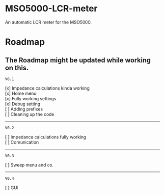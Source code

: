 # MSO5000-LCR-meter  
An automatic LCR meter for the MSO5000.  
  
# Roadmap  
The Roadmap might be updated while working on this.
----------------------------------------------------------------------------
	V0.1

[x]	Impedance calculations kinda working  
[x]	Home menu  
[x]	Fully working settings  
[x]	Debug setting  
[ ]	Adding prefixes  
[ ]	Cleaning up the code

----------------------------------------------------------------------------
	V0.2

[ ]	Impedance calculations fully working  
[ ]	Comunication  

----------------------------------------------------------------------------
	V0.3
	
[ ]	Sweep menu and co.  

----------------------------------------------------------------------------
	V0.4
	
[ ]	GUI  
